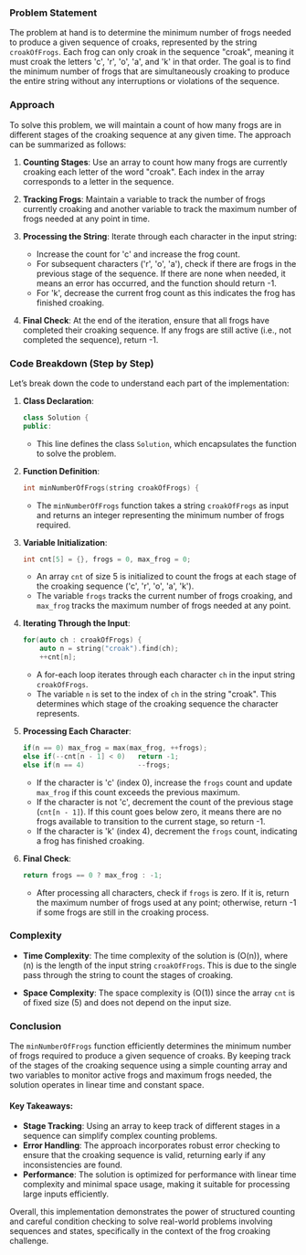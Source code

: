 ### Problem Statement

The problem at hand is to determine the minimum number of frogs needed to produce a given sequence of croaks, represented by the string `croakOfFrogs`. Each frog can only croak in the sequence "croak", meaning it must croak the letters 'c', 'r', 'o', 'a', and 'k' in that order. The goal is to find the minimum number of frogs that are simultaneously croaking to produce the entire string without any interruptions or violations of the sequence.

### Approach

To solve this problem, we will maintain a count of how many frogs are in different stages of the croaking sequence at any given time. The approach can be summarized as follows:

1. **Counting Stages**: Use an array to count how many frogs are currently croaking each letter of the word "croak". Each index in the array corresponds to a letter in the sequence.

2. **Tracking Frogs**: Maintain a variable to track the number of frogs currently croaking and another variable to track the maximum number of frogs needed at any point in time.

3. **Processing the String**: Iterate through each character in the input string:
   - Increase the count for 'c' and increase the frog count.
   - For subsequent characters ('r', 'o', 'a'), check if there are frogs in the previous stage of the sequence. If there are none when needed, it means an error has occurred, and the function should return -1.
   - For 'k', decrease the current frog count as this indicates the frog has finished croaking.

4. **Final Check**: At the end of the iteration, ensure that all frogs have completed their croaking sequence. If any frogs are still active (i.e., not completed the sequence), return -1.

### Code Breakdown (Step by Step)

Let’s break down the code to understand each part of the implementation:

1. **Class Declaration**:
   ```cpp
   class Solution {
   public:
   ```

   - This line defines the class `Solution`, which encapsulates the function to solve the problem.

2. **Function Definition**:
   ```cpp
   int minNumberOfFrogs(string croakOfFrogs) {
   ```

   - The `minNumberOfFrogs` function takes a string `croakOfFrogs` as input and returns an integer representing the minimum number of frogs required.

3. **Variable Initialization**:
   ```cpp
   int cnt[5] = {}, frogs = 0, max_frog = 0;
   ```

   - An array `cnt` of size 5 is initialized to count the frogs at each stage of the croaking sequence ('c', 'r', 'o', 'a', 'k').
   - The variable `frogs` tracks the current number of frogs croaking, and `max_frog` tracks the maximum number of frogs needed at any point.

4. **Iterating Through the Input**:
   ```cpp
   for(auto ch : croakOfFrogs) {
       auto n = string("croak").find(ch);
       ++cnt[n];
   ```

   - A for-each loop iterates through each character `ch` in the input string `croakOfFrogs`.
   - The variable `n` is set to the index of `ch` in the string "croak". This determines which stage of the croaking sequence the character represents.

5. **Processing Each Character**:
   ```cpp
   if(n == 0) max_frog = max(max_frog, ++frogs);
   else if(--cnt[n - 1] < 0)   return -1;
   else if(n == 4)             --frogs;
   ```

   - If the character is 'c' (index 0), increase the `frogs` count and update `max_frog` if this count exceeds the previous maximum.
   - If the character is not 'c', decrement the count of the previous stage (`cnt[n - 1]`). If this count goes below zero, it means there are no frogs available to transition to the current stage, so return -1.
   - If the character is 'k' (index 4), decrement the `frogs` count, indicating a frog has finished croaking.

6. **Final Check**:
   ```cpp
   return frogs == 0 ? max_frog : -1;
   ```

   - After processing all characters, check if `frogs` is zero. If it is, return the maximum number of frogs used at any point; otherwise, return -1 if some frogs are still in the croaking process.

### Complexity

- **Time Complexity**: The time complexity of the solution is \(O(n)\), where \(n\) is the length of the input string `croakOfFrogs`. This is due to the single pass through the string to count the stages of croaking.

- **Space Complexity**: The space complexity is \(O(1)\) since the array `cnt` is of fixed size (5) and does not depend on the input size.

### Conclusion

The `minNumberOfFrogs` function efficiently determines the minimum number of frogs required to produce a given sequence of croaks. By keeping track of the stages of the croaking sequence using a simple counting array and two variables to monitor active frogs and maximum frogs needed, the solution operates in linear time and constant space. 

#### Key Takeaways:

- **Stage Tracking**: Using an array to keep track of different stages in a sequence can simplify complex counting problems.
- **Error Handling**: The approach incorporates robust error checking to ensure that the croaking sequence is valid, returning early if any inconsistencies are found.
- **Performance**: The solution is optimized for performance with linear time complexity and minimal space usage, making it suitable for processing large inputs efficiently.

Overall, this implementation demonstrates the power of structured counting and careful condition checking to solve real-world problems involving sequences and states, specifically in the context of the frog croaking challenge.